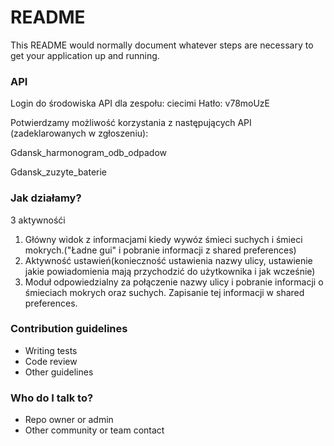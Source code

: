 # README #

This README would normally document whatever steps are necessary to get your application up and running.

### API ###
Login do środowiska API dla zespołu: ciecimi
Hatło: v78moUzE

Potwierdzamy możliwość korzystania z następujących API (zadeklarowanych w zgłoszeniu):

 
Gdansk_harmonogram_odb_odpadow

Gdansk_zuzyte_baterie

 


### Jak działamy? ###

3 aktywnośći

1. Główny widok z informacjami kiedy wywóz śmieci suchych i śmieci mokrych.("Ładne gui" i pobranie informacji z shared preferences)
2. Aktywność ustawień(konieczność ustawienia nazwy ulicy, ustawienie jakie powiadomienia mają przychodzić do użytkownika i jak wcześnie)
3. Moduł odpowiedzialny za połączenie nazwy ulicy i pobranie informacji o śmieciach mokrych oraz suchych. Zapisanie tej informacji w shared preferences.  

### Contribution guidelines ###

* Writing tests
* Code review
* Other guidelines

### Who do I talk to? ###

* Repo owner or admin
* Other community or team contact